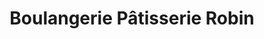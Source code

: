 ---
title: "Boulangerie Pâtisserie Robin"
url: /la-chaussee-divry/boulangerie-patisserie-robin/
shop: Bäckerei
---